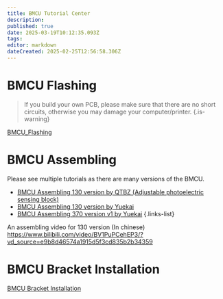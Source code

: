 ```yaml
---
title: BMCU Tutorial Center
description: 
published: true
date: 2025-03-19T10:12:35.093Z
tags: 
editor: markdown
dateCreated: 2025-02-25T12:56:58.306Z
---
```


# BMCU Flashing
> If you build your own PCB, please make sure that there are no short circuits, otherwise you may damage your computer/printer.
{.is-warning}

[BMCU_Flashing](/BMCU/BMCU_Tutorial/BMCU_Flashing)

# BMCU Assembling

Please see multiple tutorials as there are many versions of the BMCU.

- [BMCU Assembling 130 version by QTBZ (Adjustable photoelectric sensing block)](/BMCU/BMCU_Tutorial_Center/Assembling)
- [BMCU Assembling 130 version by Yuekai](/BMCU/BMCU_Tutorial/BMCU_Assembling_130_Yuekai)
- [BMCU Assembling 370 version v1 by Yuekai](/BMCU/BMCU_Tutorial/BMCU_Assembling_370_v1_Yuekai)
{.links-list}


An assembling video for 130 version (In chinese)
https://www.bilibili.com/video/BV1PuPCehEP3/?vd_source=e9b8d46574a1915d5f3cd835b2b34359
  
# BMCU Bracket Installation
[BMCU Bracket Installation](/BMCU/BMCU_Tutorial/BMCU_Mounting)